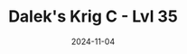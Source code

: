 ---
title: Dalek's Krig C - Lvl 35
date: 2024-11-04

weapon: 
-
    attachment: Muzzle
    item: Suppressor
-
    attachment: Barrel
    item: CHF Barrel
-
    attachment: Underbarrel
    item: Ranger Foregrip
-
    attachment: Magazine
    item: Extended Mag II
-
    attachment: Rear Grip  
    item: Commando Grip
-
    attachment: Stock  
    item: Balanced Stock
-
    attachment: Laser  
    item: Steady Aim Laser
-
    attachment: Fire Mods  
    item: Rapid Fire 

tags: weaponBuild
---